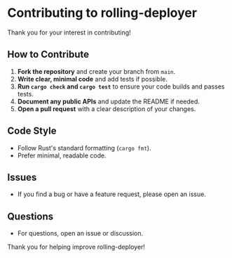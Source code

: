 # Contributing to rolling-deployer

Thank you for your interest in contributing!

## How to Contribute

1. **Fork the repository** and create your branch from `main`.
2. **Write clear, minimal code** and add tests if possible.
3. **Run `cargo check` and `cargo test`** to ensure your code builds and passes tests.
4. **Document any public APIs** and update the README if needed.
5. **Open a pull request** with a clear description of your changes.

## Code Style
- Follow Rust's standard formatting (`cargo fmt`).
- Prefer minimal, readable code.

## Issues
- If you find a bug or have a feature request, please open an issue.

## Questions
- For questions, open an issue or discussion.

Thank you for helping improve rolling-deployer! 